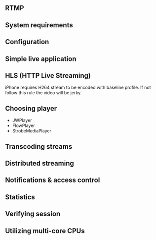 ## RTMP

## System requirements

## Configuration

## Simple live application

## HLS (HTTP Live Streaming)
iPhone requires H264 stream to be encoded with baseline
profile. If not follow this rule the video will be jerky.

## Choosing player
* JWPlayer
* FlowPlayer
* StrobeMediaPlayer

## Transcoding streams

## Distributed streaming

## Notifications & access control

## Statistics

## Verifying session

## Utilizing multi-core CPUs